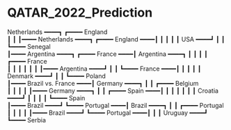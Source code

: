 # QATAR_2022_Prediction
 Netherlands ━━━━┓                                                                                                                             ┏━━━━   England   
                 ┃                                                                                                                             ┃
                 ┃━━━━ Netherlands ━━━━┓                                                                                 ┏━━━━   England   ━━━━┃
                 ┃                     ┃                                                                                 ┃                     ┃
     USA     ━━━━┛                     ┃                                                                                 ┃                     ┗━━━━   Senegal   
                                       ┃━━━━  Argentina  ━━━━┓                                     ┏━━━━   France    ━━━━┃
  Argentina  ━━━━┓                     ┃                     ┃                                     ┃                     ┃                     ┏━━━━   France    
                 ┃                     ┃                     ┃                                     ┃                     ┃                     ┃
                 ┃━━━━  Argentina  ━━━━┛                     ┃                                     ┃                     ┗━━━━   France    ━━━━┃
                 ┃                                           ┃                                     ┃                                           ┃
   Denmark   ━━━━┛                                           ┃                                     ┃                                           ┗━━━━   Poland    
                                                             ┃━━━━   Brazil    vs.   France    ━━━━┃
   Germany   ━━━━┓                                           ┃                                     ┃                                           ┏━━━━   Belgium   
                 ┃                                           ┃                                     ┃                                           ┃
                 ┃━━━━   Germany   ━━━━┓                     ┃                                     ┃                     ┏━━━━    Spain    ━━━━┃
                 ┃                     ┃                     ┃                                     ┃                     ┃                     ┃
   Croatia   ━━━━┛                     ┃                     ┃                                     ┃                     ┃                     ┗━━━━    Spain    
                                       ┃━━━━   Brazil    ━━━━┛                                     ┗━━━━  Portugal   ━━━━┃
   Brazil    ━━━━┓                     ┃                                                                                 ┃                     ┏━━━━  Portugal   
                 ┃                     ┃                                                                                 ┃                     ┃
                 ┃━━━━   Brazil    ━━━━┛                                                                                 ┗━━━━  Portugal   ━━━━┃
                 ┃                                                                                                                             ┃
   Uruguay   ━━━━┛                                                                                                                             ┗━━━━   Serbia    
